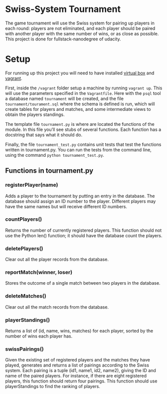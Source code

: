 Swiss-System Tournament 
=============

The game tournament will use the Swiss system for pairing up players in each round: players are not eliminated, and each player should be paired with another player with the same number of wins, or as close as possible. This project is done for fullstack-nanodegree of udacity.

# Setup
For running up this project you will need to have installed [virtual box](https://www.virtualbox.org/) and [vagrant](https://www.vagrantup.com/).

First, inside the `/vagrant` folder setup a machine by running `vagrant up`. This will use the parameters specified in the `Vagrantfile`.
Here with the `psql` tool a database named `tournament` will be created, and the file `tournament/tourament.sql` where the schema is defined is run, which will create tables for players and matches, and some intermediate views to obtain the players standings.

The template file `tournament.py` is where are located the functions of the module. In this file you’ll see stubs of several functions. Each function has a docstring that says what it should do.

Finally, the file `tournament_test.py` contains unit tests that test the functions written in tournament.py. You can run the tests from the command line, using the command `python tournament_test.py`.


## Functions in tournament.py

### registerPlayer(name)
Adds a player to the tournament by putting an entry in the database. The database should assign an ID number to the player. Different players may have the same names but will receive different ID numbers.

### countPlayers()
Returns the number of currently registered players. This function should not use the Python len() function; it should have the database count the players.

### deletePlayers()
Clear out all the player records from the database.

### reportMatch(winner, loser)
Stores the outcome of a single match between two players in the database.

### deleteMatches()
Clear out all the match records from the database.

### playerStandings()
Returns a list of (id, name, wins, matches) for each player, sorted by the number of wins each player has.

### swissPairings()
Given the existing set of registered players and the matches they have played, generates and returns a list of pairings according to the Swiss system. Each pairing is a tuple (id1, name1, id2, name2), giving the ID and name of the paired players. For instance, if there are eight registered players, this function should return four pairings. This function should use playerStandings to find the ranking of players.
